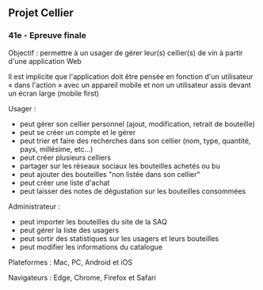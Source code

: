 ## Projet Cellier

### 41e - Epreuve finale

Objectif : permettre à un usager de gérer leur(s) cellier(s) de vin à partir d'une application Web

Il est implicite que l'application doit être pensée en fonction d'un utilisateur « dans l'action » avec un appareil mobile et non un utilisateur assis devant un écran large (mobile first)


Usager : 
- peut gérer son cellier personnel (ajout, modification, retrait de bouteille)
- peut se créer un compte et le gérer
- peut trier et faire des recherches dans son cellier (nom, type, quantité, pays, millésime, etc...)
- peut créer plusieurs celliers
- partager sur les réseaux sociaux les bouteilles achetés ou bu
- peut ajouter des bouteilles "non listée dans son cellier"
- peut créer une liste d'achat
- peut laisser des notes de dégustation sur les bouteilles consommées

Administrateur : 
- peut importer les bouteilles du site de la SAQ
- peut gérer la liste des usagers
- peut sortir des statistiques sur les usagers et leurs bouteilles
- peut modifier les informations du catalogue


Plateformes :
Mac, PC, Android et iOS

Navigateurs :
Edge, Chrome, Firefox et Safari